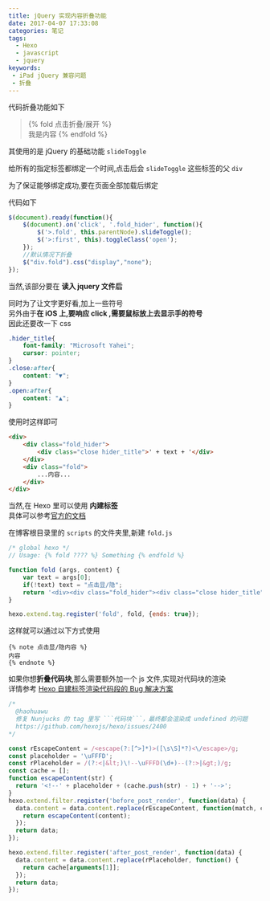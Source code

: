 ```yaml
---
title: jQuery 实现内容折叠功能
date: 2017-04-07 17:33:08
categories: 笔记
tags:
  - Hexo
  - javascript
  - jquery
keywords:
 - iPad jQuery 兼容问题
 - 折叠
---
```


代码折叠功能如下

> {% fold 点击折叠/展开 %}  
我是内容
{% endfold %}
  

<!--more-->

其使用的是 jQuery 的基础功能 `slideToggle`  

给所有的指定标签都绑定一个时间,点击后会 `slideToggle` 这些标签的父 `div`  

为了保证能够绑定成功,要在页面全部加载后绑定  

代码如下  
```js
$(document).ready(function(){
    $(document).on('click', '.fold_hider', function(){
        $('>.fold', this.parentNode).slideToggle();
        $('>:first', this).toggleClass('open');
    });
    //默认情况下折叠
    $("div.fold").css("display","none");
});
```

当然,该部分要在 **读入 jquery 文件后**  

同时为了让文字更好看,加上一些符号  
另外由于**在 iOS 上,要响应 click ,需要鼠标放上去显示手的符号**  
因此还要改一下 css  

```css
.hider_title{
    font-family: "Microsoft Yahei";
    cursor: pointer;
}
.close:after{
    content: "▼";
}
.open:after{
    content: "▲";
}
```

使用时这样即可
```HTML
<div>
    <div class="fold_hider">
        <div class="close hider_title">' + text + '</div>
    </div>
    <div class="fold">
        ...内容...
    </div>
</div>
```

当然,在 Hexo 里可以使用 **内建标签**  
具体可以参考[官方的文档](https://hexo.io/zh-cn/api/tag.html)  

在博客根目录里的 `scripts` 的文件夹里,新建 `fold.js`  
```js fold.js https://github.com/OhYee/sourcecode.io/blob/master/Blog/scripts/fold.js
/* global hexo */
// Usage: {% fold ???? %} Something {% endfold %}

function fold (args, content) {
    var text = args[0];
    if(!text) text = "点击显/隐";
    return '<div><div class="fold_hider"><div class="close hider_title">' + text + '</div></div><div class="fold">\n' + hexo.render.renderSync({text: content, engine: 'markdown'}) + '\n</div></div>';
}

hexo.extend.tag.register('fold', fold, {ends: true});
```

这样就可以通过以下方式使用  
```ejs
{% note 点击显/隐内容 %}
内容
{% endnote %}
```

如果你想**折叠代码块**,那么需要额外加一个 js 文件,实现对代码块的渲染  
详情参考 [Hexo 自建标签渲染代码段的 Bug 解决方案](/post/Note/hexo_tag.html)   

```js tags.js https://github.com/OhYee/sourcecode.io/blob/master/Blog/scripts/tags.js
/*
  @haohuawu
  修复 Nunjucks 的 tag 里写 ```代码块```，最终都会渲染成 undefined 的问题
  https://github.com/hexojs/hexo/issues/2400
*/

const rEscapeContent = /<escape(?:[^>]*)>([\s\S]*?)<\/escape>/g;
const placeholder = '\uFFFD';
const rPlaceholder = /(?:<|&lt;)\!--\uFFFD(\d+)--(?:>|&gt;)/g;
const cache = [];
function escapeContent(str) {
  return '<!--' + placeholder + (cache.push(str) - 1) + '-->';
}
hexo.extend.filter.register('before_post_render', function(data) {
  data.content = data.content.replace(rEscapeContent, function(match, content) {
    return escapeContent(content);
  });
  return data;
});

hexo.extend.filter.register('after_post_render', function(data) {
  data.content = data.content.replace(rPlaceholder, function() {
    return cache[arguments[1]];
  });
  return data;
});
```